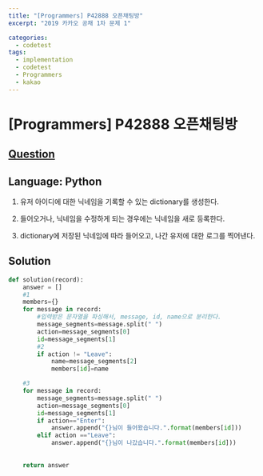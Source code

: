 ```yaml
---
title: "[Programmers] P42888 오픈채팅방"
excerpt: "2019 카카오 공채 1차 문제 1"

categories:
  - codetest
tags:
  - implementation
  - codetest
  - Programmers
  - kakao
---
```

# [Programmers] P42888 오픈채팅방
## [Question](https://school.programmers.co.kr/learn/courses/30/lessons/42888)
## Language: Python

1. 유저 아이디에 대한 닉네임을 기록할 수 있는 dictionary를 생성한다.

2. 들어오거나, 닉네임을 수정하게 되는 경우에는 닉네임을 새로 등록한다.

3. dictionary에 저장된 닉네임에 따라 들어오고, 나간 유저에 대한 로그를 찍어낸다.

## Solution

```python
def solution(record):
    answer = []
    #1
    members={}
    for message in record:
        #입력받은 문자열을 파싱해서, message, id, name으로 분리한다.
        message_segments=message.split(" ")
        action=message_segments[0]
        id=message_segments[1]
        #2
        if action != "Leave":
            name=message_segments[2]
            members[id]=name

    #3
    for message in record:
        message_segments=message.split(" ")
        action=message_segments[0]
        id=message_segments[1]
        if action=="Enter":
            answer.append("{}님이 들어왔습니다.".format(members[id]))
        elif action =="Leave":
            answer.append("{}님이 나갔습니다.".format(members[id]))
  
    
    return answer
```
